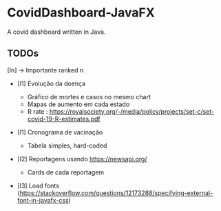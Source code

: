 # CovidDashboard-JavaFX

A covid dashboard written in Java. 


## TODOs

[In] -> Importante ranked n

* [I1] Evolução da doença
	- Gráfico de mortes e casos no mesmo chart
	- Mapas de aumento em cada estado
	- R rate : https://royalsociety.org/-/media/policy/projects/set-c/set-covid-19-R-estimates.pdf

* [I1] Cronograma de vacinação
	- Tabela simples, hard-coded

* [I2] Reportagens usando https://newsapi.org/
	- Cards de cada reportagem

* [I3] Load fonts (https://stackoverflow.com/questions/12173288/specifying-external-font-in-javafx-css)	